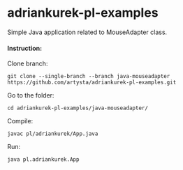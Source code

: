 # adriankurek-pl-examples

Simple Java application related to MouseAdapter class.

#### Instruction:

Clone branch:

`git clone --single-branch --branch java-mouseadapter https://github.com/artysta/adriankurek-pl-examples.git`

Go to the folder:

`cd adriankurek-pl-examples/java-mouseadapter/`

Compile:

`javac pl/adriankurek/App.java`

Run:

`java pl.adriankurek.App`

